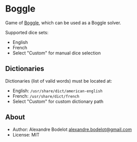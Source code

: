 # Boggle

Game of [Boggle](https://en.wikipedia.org/wiki/Boggle), which can be used as a Boggle solver.

Supported dice sets:

- English
- French
- Select "Custom" for manual dice selection

## Dictionaries

Dictionaries (list of valid words) must be located at:

- English: `/usr/share/dict/american-english`
- French: `/usr/share/dict/french`
- Select "Custom" for custom dictionary path

## About

- Author: Alexandre Bodelot <alexandre.bodelot@gmail.com>
- License: MIT
